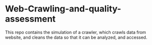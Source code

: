 # Web-Crawling-and-quality-assessment

This repo contains the simulation of a crawler, which crawls data from website, and cleans the data so that it can be analyzed, and accessed.
